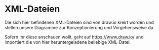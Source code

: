 # XML-Dateien

Die sich hier befindenen XML-Dateien sind von draw.io kreirt worden und stellen unsere Diagramme zur Konzeptionierung und Vorgehensweise da.

Sofern ihr diese anschauen wollt, geht auf https://www.draw.io/ und importiert die von hier heruntergeladene beliebige XML-Datei.

